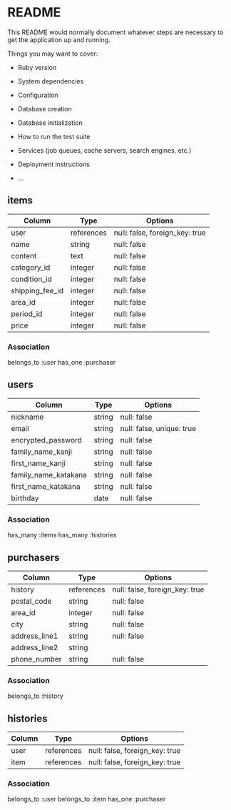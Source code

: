 # README

This README would normally document whatever steps are necessary to get the
application up and running.

Things you may want to cover:

* Ruby version

* System dependencies

* Configuration

* Database creation

* Database initialization

* How to run the test suite

* Services (job queues, cache servers, search engines, etc.)

* Deployment instructions

* ...


## items

|Column|Type|Options|
|------|----|-------|
|user|references|null: false, foreign_key: true|
|name|string|null: false|
|content|text|null: false|
|category_id|integer|null: false|
|condition_id|integer|null: false|
|shipping_fee_id|integer|null: false|
|area_id|integer|null: false|
|period_id|integer|null: false|
|price|integer|null: false|

### Association
belongs_to :user
has_one :purchaser



## users

|Column|Type|Options|
|------|----|-------|
|nickname|string|null: false|
|email|string|null: false, unique: true|
|encrypted_password|string|null: false|
|family_name_kanji|string|null: false|
|first_name_kanji|string|null: false|
|family_name_katakana|string|null: false|
|first_name_katakana|string|null: false|
|birthday|date|null: false|

### Association
has_many :items
has_many :histories



## purchasers

|Column|Type|Options|
|------|----|-------|
|history|references|null: false, foreign_key: true|
|postal_code|string|null: false|
|area_id|integer|null: false|
|city|string|null: false|
|address_line1|string|null: false|
|address_line2|string||
|phone_number|string|null: false|

### Association
belongs_to :history



## histories

|Column|Type|Options|
|------|----|-------|
|user|references|null: false, foreign_key: true|
|item|references|null: false, foreign_key: true|

### Association
belongs_to :user
belongs_to :item
has_one :purchaser
